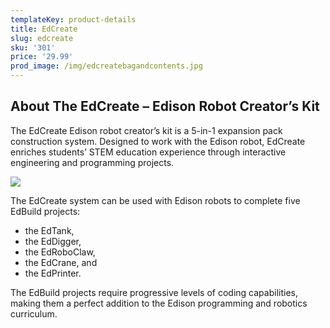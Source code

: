```yaml
---
templateKey: product-details
title: EdCreate
slug: edcreate
sku: '301'
price: '29.99'
prod_image: /img/edcreatebagandcontents.jpg
---
```

## About The EdCreate – Edison Robot Creator’s Kit

The EdCreate Edison robot creator’s kit is a 5-in-1 expansion pack construction system. Designed to work with the Edison robot, EdCreate enriches students’ STEM education experience through interactive engineering and programming projects.

![](/img/edcreate_all_five_builds.png)

The EdCreate system can be used with Edison robots to complete five EdBuild projects:

* the EdTank,
* the EdDigger,
* the EdRoboClaw,
* the EdCrane, and
* the EdPrinter.

The EdBuild projects require progressive levels of coding capabilities, making them a perfect addition to the Edison programming and robotics curriculum.
